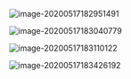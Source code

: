 ![image-20200517182951491](https://tva1.sinaimg.cn/large/007S8ZIlgy1gewf4aja0oj30ra0i8n5u.jpg)

![image-20200517183040779](https://tva1.sinaimg.cn/large/007S8ZIlgy1gewf4dapvpj30ra0ckaf4.jpg)

![image-20200517183110122](https://tva1.sinaimg.cn/large/007S8ZIlgy1gewf4gyfzcj30ra05kgmy.jpg)



![image-20200517183426192](https://tva1.sinaimg.cn/large/007S8ZIlgy1gewf4jgd27j30ra0deq82.jpg)





